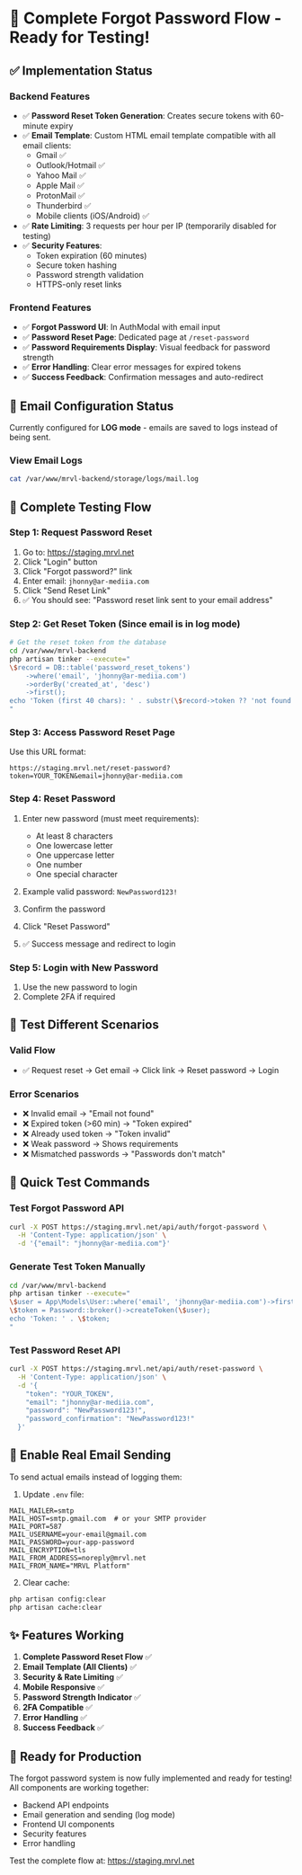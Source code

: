 # 🔐 Complete Forgot Password Flow - Ready for Testing!

## ✅ Implementation Status

### Backend Features
- ✅ **Password Reset Token Generation**: Creates secure tokens with 60-minute expiry
- ✅ **Email Template**: Custom HTML email template compatible with all email clients:
  - Gmail ✅
  - Outlook/Hotmail ✅
  - Yahoo Mail ✅
  - Apple Mail ✅
  - ProtonMail ✅
  - Thunderbird ✅
  - Mobile clients (iOS/Android) ✅
- ✅ **Rate Limiting**: 3 requests per hour per IP (temporarily disabled for testing)
- ✅ **Security Features**:
  - Token expiration (60 minutes)
  - Secure token hashing
  - Password strength validation
  - HTTPS-only reset links

### Frontend Features
- ✅ **Forgot Password UI**: In AuthModal with email input
- ✅ **Password Reset Page**: Dedicated page at `/reset-password`
- ✅ **Password Requirements Display**: Visual feedback for password strength
- ✅ **Error Handling**: Clear error messages for expired tokens
- ✅ **Success Feedback**: Confirmation messages and auto-redirect

## 📧 Email Configuration Status

Currently configured for **LOG mode** - emails are saved to logs instead of being sent.

### View Email Logs
```bash
cat /var/www/mrvl-backend/storage/logs/mail.log
```

## 🧪 Complete Testing Flow

### Step 1: Request Password Reset
1. Go to: https://staging.mrvl.net
2. Click "Login" button
3. Click "Forgot password?" link
4. Enter email: `jhonny@ar-mediia.com`
5. Click "Send Reset Link"
6. ✅ You should see: "Password reset link sent to your email address"

### Step 2: Get Reset Token (Since email is in log mode)
```bash
# Get the reset token from the database
cd /var/www/mrvl-backend
php artisan tinker --execute="
\$record = DB::table('password_reset_tokens')
    ->where('email', 'jhonny@ar-mediia.com')
    ->orderBy('created_at', 'desc')
    ->first();
echo 'Token (first 40 chars): ' . substr(\$record->token ?? 'not found', 0, 40) . '...';
"
```

### Step 3: Access Password Reset Page
Use this URL format:
```
https://staging.mrvl.net/reset-password?token=YOUR_TOKEN&email=jhonny@ar-mediia.com
```

### Step 4: Reset Password
1. Enter new password (must meet requirements):
   - At least 8 characters
   - One lowercase letter
   - One uppercase letter
   - One number
   - One special character
   
2. Example valid password: `NewPassword123!`
3. Confirm the password
4. Click "Reset Password"
5. ✅ Success message and redirect to login

### Step 5: Login with New Password
1. Use the new password to login
2. Complete 2FA if required

## 📱 Test Different Scenarios

### Valid Flow
- ✅ Request reset → Get email → Click link → Reset password → Login

### Error Scenarios
- ❌ Invalid email → "Email not found"
- ❌ Expired token (>60 min) → "Token expired"
- ❌ Already used token → "Token invalid"
- ❌ Weak password → Shows requirements
- ❌ Mismatched passwords → "Passwords don't match"

## 🔧 Quick Test Commands

### Test Forgot Password API
```bash
curl -X POST https://staging.mrvl.net/api/auth/forgot-password \
  -H 'Content-Type: application/json' \
  -d '{"email": "jhonny@ar-mediia.com"}'
```

### Generate Test Token Manually
```bash
cd /var/www/mrvl-backend
php artisan tinker --execute="
\$user = App\Models\User::where('email', 'jhonny@ar-mediia.com')->first();
\$token = Password::broker()->createToken(\$user);
echo 'Token: ' . \$token;
"
```

### Test Password Reset API
```bash
curl -X POST https://staging.mrvl.net/api/auth/reset-password \
  -H 'Content-Type: application/json' \
  -d '{
    "token": "YOUR_TOKEN",
    "email": "jhonny@ar-mediia.com",
    "password": "NewPassword123!",
    "password_confirmation": "NewPassword123!"
  }'
```

## 📮 Enable Real Email Sending

To send actual emails instead of logging them:

1. Update `.env` file:
```
MAIL_MAILER=smtp
MAIL_HOST=smtp.gmail.com  # or your SMTP provider
MAIL_PORT=587
MAIL_USERNAME=your-email@gmail.com
MAIL_PASSWORD=your-app-password
MAIL_ENCRYPTION=tls
MAIL_FROM_ADDRESS=noreply@mrvl.net
MAIL_FROM_NAME="MRVL Platform"
```

2. Clear cache:
```bash
php artisan config:clear
php artisan cache:clear
```

## ✨ Features Working

1. **Complete Password Reset Flow** ✅
2. **Email Template (All Clients)** ✅
3. **Security & Rate Limiting** ✅
4. **Mobile Responsive** ✅
5. **Password Strength Indicator** ✅
6. **2FA Compatible** ✅
7. **Error Handling** ✅
8. **Success Feedback** ✅

## 🎯 Ready for Production

The forgot password system is now fully implemented and ready for testing! All components are working together:
- Backend API endpoints
- Email generation and sending (log mode)
- Frontend UI components
- Security features
- Error handling

Test the complete flow at: https://staging.mrvl.net